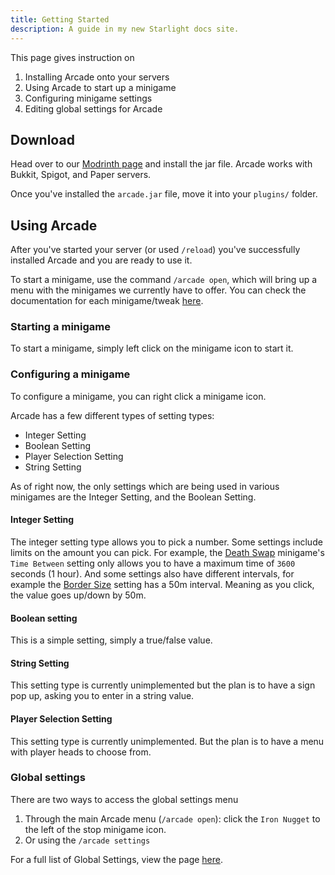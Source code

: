 ```yaml
---
title: Getting Started
description: A guide in my new Starlight docs site.
---
```


This page gives instruction on

1. Installing Arcade onto your servers
2. Using Arcade to start up a minigame
3. Configuring minigame settings
4. Editing global settings for Arcade

## Download

Head over to our [Modrinth page](https://modrinth.com/plugin/arcade) and install the jar file.
Arcade works with Bukkit, Spigot, and Paper servers.

Once you've installed the `arcade.jar` file, move it into your `plugins/` folder.

## Using Arcade

After you've started your server (or used `/reload`) you've successfully installed Arcade
and you are ready to use it.

To start a minigame, use the command `/arcade open`, which will bring up a menu with
the minigames we currently have to offer. You can check the documentation for each
minigame/tweak [here](/minigames/overview).

### Starting a minigame

To start a minigame, simply left click on the minigame icon to start it.

### Configuring a minigame

To configure a minigame, you can right click a minigame icon.

Arcade has a few different types of setting types:

- Integer Setting
- Boolean Setting
- Player Selection Setting
- String Setting

As of right now, the only settings which are being used in various minigames are the
Integer Setting, and the Boolean Setting.

#### Integer Setting

The integer setting type allows you to pick a number. Some settings include limits on
the amount you can pick. For example, the [Death Swap](/minigames/deathswap) minigame's
`Time Between`
setting only allows you to have a maximum time of `3600` seconds (1 hour). And some settings
also have different intervals, for example the [Border Size](/globalsettings/bordersize) setting
has a 50m interval. Meaning as you click, the value goes up/down by 50m.

#### Boolean setting

This is a simple setting, simply a true/false value.

#### String Setting

This setting type is currently unimplemented but the plan is to have a sign pop up, asking
you to enter in a string value.

#### Player Selection Setting

This setting type is currently unimplemented. But the plan is to have a menu
with player heads to choose from.

### Global settings

There are two ways to access the global settings menu

1. Through the main Arcade menu (`/arcade open`): click the `Iron Nugget` to the
   left of the stop minigame icon.
2. Or using the `/arcade settings`

For a full list of Global Settings, view the page [here](/globalsettings/overview).